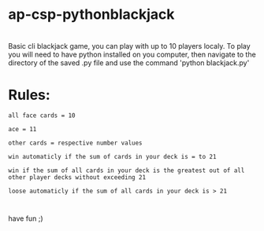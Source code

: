 # ap-csp-pythonblackjack
#
Basic cli blackjack game, you can play with up to 10 players localy. To play you will need to have python installed on you computer, then navigate to the directory of the saved .py file and use the command 'python blackjack.py'
#
#
# Rules:
    all face cards = 10

    ace = 11

    other cards = respective number values

    win automaticly if the sum of cards in your deck is = to 21

    win if the sum of all cards in your deck is the greatest out of all other player decks without exceeding 21

    loose automaticly if the sum of all cards in your deck is > 21
#
have fun ;)


